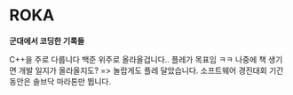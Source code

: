 # ROKA
<b>군대에서 코딩한 기록들</b>

C++을 주로 다룹니다
백준 위주로 올라올겁니다.. 플레가 목표임 ㅋㅋ 나중에 책 생기면 개발 일지가 올라올지도?
=> 놀랍게도 플레 달았습니다. 소프트웨어 경진대회 기간동안은 솔브닥 마라톤만 뜁니다.
